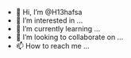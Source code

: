 - 👋 Hi, I’m @H13hafsa
- 👀 I’m interested in ...
- 🌱 I’m currently learning ...
- 💞️ I’m looking to collaborate on ...
- 📫 How to reach me ...

<!---
H13hafsa/H13hafsa is a ✨ special ✨ repository because its `README.md` (this file) appears on your GitHub profile.
You can click the Preview link to take a look at your changes.
--->
